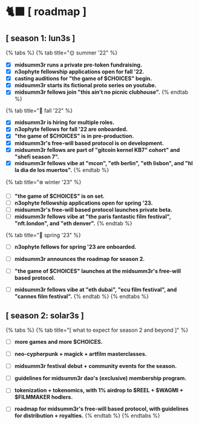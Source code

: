 # 🐈⬛ \[ roadmap ]

## \[ season 1: lun3s ]



{% tabs %}
{% tab title="🌞  summer '22" %}
* [x] **midsumm3r runs a private pre-token fundraising.**
* [x] **n3ophyte fellowship applications open for fall '22.**
* [x] **casting auditions for "the game of $CHOICES" begin.**
* [x] **midsumm3r starts its fictional proto series on youtube.**
* [x] **midsumm3r fellows join "this ain't no picnic clubhouse".**
{% endtab %}

{% tab title="🍁 fall '22" %}
* [x] **midsumm3r is hiring for multiple roles.**
* [x] **n3ophyte fellows for fall '22 are onboarded.**
* [x] **"the game of $CHOICES" is in pre-production.**
* [x] **midsumm3r's free-will based protocol is on development.**
* [x] **midsumm3r fellows are part of "gitcoin kernel KB7" cohort" and "shefi season 7".**
* [x] **midsumm3r fellows vibe at "mcon", "eth berlin", "eth lisbon", and "hl la dia de los muertos".**
{% endtab %}

{% tab title="❄️ winter '23" %}
* [ ] **"the game of $CHOICES" is on set.**
* [ ] **n3ophyte fellowship applications open for spring '23.**
* [ ] **midsumm3r's free-will based protocol launches private beta.**
* [ ] **midsumm3r fellows vibe at "the paris fantastic film festival", "nft.london", and "eth denver".**
{% endtab %}

{% tab title="🌹 spring '23" %}
* [ ] **n3ophyte fellows for spring '23 are onboarded.**
* [ ] **midsumm3r announces the roadmap for season 2.**
* [ ] **"the game of $CHOICES" launches at the midsumm3r's free-will based protocol.**
* [ ] **midsumm3r fellows vibe at "eth dubai", "ecu film festival", and "cannes film festival".**
{% endtab %}
{% endtabs %}



## \[ season 2: solar3s ]



{% tabs %}
{% tab title="[  what to expect for season 2 and beyond ]" %}
* [ ] **more games and more $CHOICES.**
* [ ] **neo-cypherpunk + magick + artfilm masterclasses.**
* [ ] **midsumm3r festival debut + community events for the season.**
* [ ] **guidelines for midsumm3r dao's (exclusive) membership program.**
* [ ] **tokenization + tokenomics, with 1% airdrop to $REEL + $WAGMI + $FILMMAKER hodlers.**&#x20;
* [ ] **roadmap for midsumm3r's free-will based protocol, with guidelines for distribution + royalties.**
{% endtab %}
{% endtabs %}

